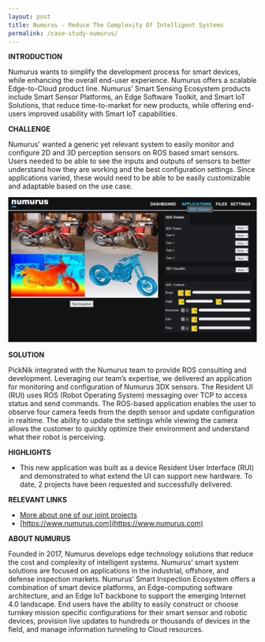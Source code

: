 ```yaml
---
layout: post
title: Numurus - Reduce The Complexity Of Intelligent Systems
permalink: /case-study-numurus/
---
```


**INTRODUCTION**

Numurus wants to simplify the development process for smart devices, while enhancing the overall end-user experience. Numurus offers a scalable Edge-to-Cloud product line.  Numurus’ Smart Sensing Ecosystem products include Smart Sensor Platforms, an Edge Software Toolkit, and Smart IoT Solutions, that reduce time-to-market for new products, while offering end-users improved usability with Smart IoT capabilities.

**CHALLENGE**

Numurus' wanted a generic yet relevant system to easily monitor and configure 2D and 3D perception sensors on ROS based smart sensors. Users needed to be able to see the inputs and outputs of sensors to better understand how they are working and the best configuration settings. Since applications varied, these would need to be able to be easily customizable and adaptable based on the use case.

![Image](/assets/images/case_studies/numurus/image1.png)

**SOLUTION**

PickNik integrated with the Numurus team to provide ROS consulting and development. Leveraging our team’s expertise, we delivered an application for monitoring and configuration of Numurus 3DX sensors.  The Resident UI (RUI) uses ROS (Robot Operating System) messaging over TCP to access status and send commands. The ROS-based application enables the user to observe four camera feeds from the depth sensor and update configuration in realtime.  The ability to update the settings while viewing the camera allows the customer to quickly optimize their environment and understand what their robot is perceiving.

**HIGHLIGHTS**

* This new application was built as a device Resident User Interface (RUI) and demonstrated to what extend the UI can support new hardware. To date, 2 projects have been requested and successfully delivered.

**RELEVANT LINKS**

* [More about one of our joint projects](http://www.numurus.com/pressreleases-picknik/)
* [https://www.numurus.com](https://www.numurus.com)

**ABOUT NUMURUS**

Founded in 2017, Numurus develops edge technology solutions that reduce the cost and complexity of intelligent systems. Numurus’ smart system solutions are focused on applications in the industrial, offshore, and defense inspection markets. Numurus’ Smart Inspection Ecosystem offers a combination of smart device platforms, an Edge-computing software architecture, and an Edge IoT backbone to support the emerging Internet 4.0 landscape. End users have the ability to easily construct or choose turnkey mission specific configurations for their smart sensor and robotic devices, provision live updates to hundreds or thousands of devices in the field, and manage information tunneling to Cloud resources.
